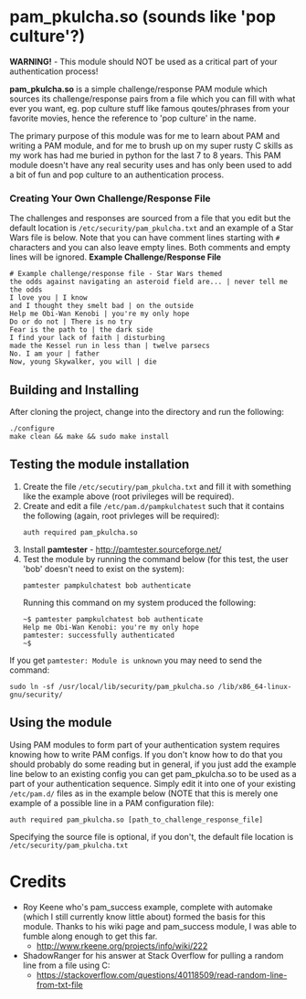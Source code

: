 # pam\_pkulcha.so (sounds like 'pop culture'?)
**WARNING!** - This module should NOT be used as a critical part of your authentication process!

**pam_pkulcha.so** is a simple challenge/response PAM module which sources its challenge/response pairs from a file which you can fill with what ever you want, eg. pop culture stuff like famous qoutes/phrases from your favorite movies, hence the reference to 'pop culture' in the name.

The primary purpose of this module was for me to learn about PAM and writing a PAM module, and for me to brush up on my super rusty C skills as my work has had me buried in python for the last 7 to 8 years. This PAM module doesn't have any real security uses and has only been used to add a bit of fun and pop culture to an authentication process.

### Creating Your Own Challenge/Response File
The challenges and responses are sourced from a file that you edit but the default location is `/etc/security/pam_pkulcha.txt` and an example of a Star Wars file is below. Note that you can have comment lines starting with `#` characters and you can also leave empty lines. Both comments and empty lines will be ignored.
**Example Challenge/Response File**
```
# Example challenge/response file - Star Wars themed
the odds against navigating an asteroid field are... | never tell me the odds
I love you | I know
and I thought they smelt bad | on the outside
Help me Obi-Wan Kenobi | you're my only hope
Do or do not | There is no try
Fear is the path to | the dark side
I find your lack of faith | disturbing
made the Kessel run in less than | twelve parsecs
No. I am your | father
Now, young Skywalker, you will | die
```

## Building and Installing
After cloning the project, change into the directory and run the following:
```
./configure
make clean && make && sudo make install
```

## Testing the module installation
1. Create the file `/etc/secutiry/pam_pkulcha.txt` and fill it with something like the example above (root privileges will be required).
1. Create and edit a file `/etc/pam.d/pampkulchatest` such that it contains the following (again, root privleges will be required):
    ```
    auth required pam_pkulcha.so
    ```
1. Install **pamtester** - http://pamtester.sourceforge.net/
1. Test the module by running the command below (for this test, the user 'bob' doesn't need to exist on the system):
    ```
    pamtester pampkulchatest bob authenticate
    ```
    Running this command on my system produced the following:
    ```
    ~$ pamtester pampkulchatest bob authenticate
    Help me Obi-Wan Kenobi: you're my only hope
    pamtester: successfully authenticated
    ~$
    ```
If you get `pamtester: Module is unknown` you may need to send the command:
```
sudo ln -sf /usr/local/lib/security/pam_pkulcha.so /lib/x86_64-linux-gnu/security/
```

## Using the module
Using PAM modules to form part of your authentication system requires knowing how to write PAM configs. If you don't know how to do that you should probably do some reading but in general, if you just add the example line below to an existing config you can get pam\_pkulcha.so to be used as a part of your authentication sequence. Simply edit it into one of your existing `/etc/pam.d/` files as in the example below (NOTE that this is merely one example of a possible line in a PAM configuration file):
```
auth required pam_pkulcha.so [path_to_challenge_response_file]
```
Specifying the source file is optional, if you don't, the default file location is `/etc/security/pam_pkulcha.txt`

# Credits
* Roy Keene who's pam\_success example, complete with automake (which I still  currently know little about) formed the basis for this module. Thanks to his wiki page and pam\_success module, I was able to fumble along enough to get this far.
  * http://www.rkeene.org/projects/info/wiki/222
* ShadowRanger for his answer at Stack Overflow for pulling a random line from a file using C:  
  * https://stackoverflow.com/questions/40118509/read-random-line-from-txt-file
